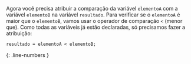 Agora você precisa atribuir a comparação da variável `elementoA` com a variável `elementoB` na variável `resultado`. Para verificar se o `elementoA` é maior que o `elementoB`, vamos usar o operador de comparação `<` (menor que). Como todas as variáveis já estão declaradas, só precisamos fazer a atribuição:

```language-javascript
resultado = elementoA < elementoB;
```
{: .line-numbers }
